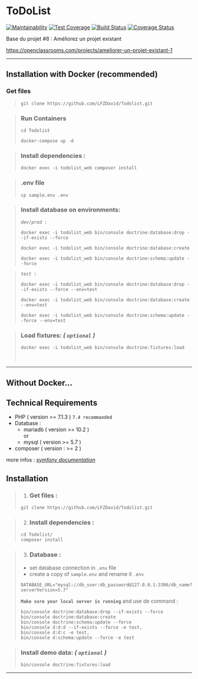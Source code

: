 ToDoList
========

[![Maintainability](https://api.codeclimate.com/v1/badges/bea5d5c5ba9d1bd9b52e/maintainability)](https://codeclimate.com/github/LFZDavid/Todolist/maintainability)
[![Test Coverage](https://api.codeclimate.com/v1/badges/bea5d5c5ba9d1bd9b52e/test_coverage)](https://codeclimate.com/github/LFZDavid/Todolist/test_coverage)
[![Build Status](https://app.travis-ci.com/LFZDavid/Todolist.svg?branch=develop)](https://app.travis-ci.com/LFZDavid/Todolist)
[![Coverage Status](https://coveralls.io/repos/github/LFZDavid/Todolist/badge.svg?branch=develop)](https://coveralls.io/github/LFZDavid/Todolist?branch=develop)

Base du projet #8 : Améliorez un projet existant

https://openclassrooms.com/projects/ameliorer-un-projet-existant-1

---

## Installation with Docker __(recommended)__
### Get files
>```
>git clone https://github.com/LFZDavid/Todolist.git
>```

>### Run Containers
>```
>cd Todolist
>```
>```
>docker-compose up -d
>```

>### Install dependencies : 
>```
>docker exec -i todolist_web composer install
>```

>### .env file
>```
>cp sample.env .env
>```

>### Install database on environments:
>
>_`dev/prod :`_
>```
>docker exec -i todolist_web bin/console doctrine:database:drop --if-exists --force
>```
>```
>docker exec -i todolist_web bin/console doctrine:database:create
>```
>```
>docker exec -i todolist_web bin/console doctrine:schema:update --force
>```

>_`test :`_
>```
>docker exec -i todolist_web bin/console doctrine:database:drop --if-exists --force --env=test
>```
>```
>docker exec -i todolist_web bin/console doctrine:database:create --env=test
>```
>```
>docker exec -i todolist_web bin/console doctrine:schema:update --force --env=test
>```

>### Load fixtures: _( `optional` )_
>    ```
>    docker exec -i todolist_web bin/console doctrine:fixtures:load
>    ```
><br>

---
## Without Docker...

## Technical Requirements
* PHP ( version >= 7.1.3 ) `7.4 recommanded`
* Database : 
    * mariadb ( version >= 10.2 )
    <br>or 
    * mysql ( version >= 5.7 )
* composer ( version : >= 2 )

more infos : _[symfony documentation](https://symfony.com/doc/current/setup.html#technical-requirements)_


## Installation
>1. ### Get files : 
>```
>git clone https://github.com/LFZDavid/Todolist.git
>```

>2. ### Install dependencies : 
>```
>cd Todolist/
>composer install
>```

>3. ### Database :
>* set database connection in `.env` file
>* create a copy of `sample.env` and rename it `.env`
>```
>DATABASE_URL="mysql://db_user:db_password@127.0.0.1:3306/db_name?serverVersion=5.7"
>```
>__`Make sure your local server is running`__ and use de command : 
>```
>bin/console doctrine:database:drop --if-exists --force
>bin/console doctrine:database:create
>bin/console doctrine:schema:update --force
>bin/console d:d:d --if-exists --force -e test,
>bin/console d:d:c -e test,
>bin/console d:schema:update --force -e test
>```

>### Install demo data: _( `optional` )_
>    ```
>    bin/console doctrine:fixtures:load
>    ```

---